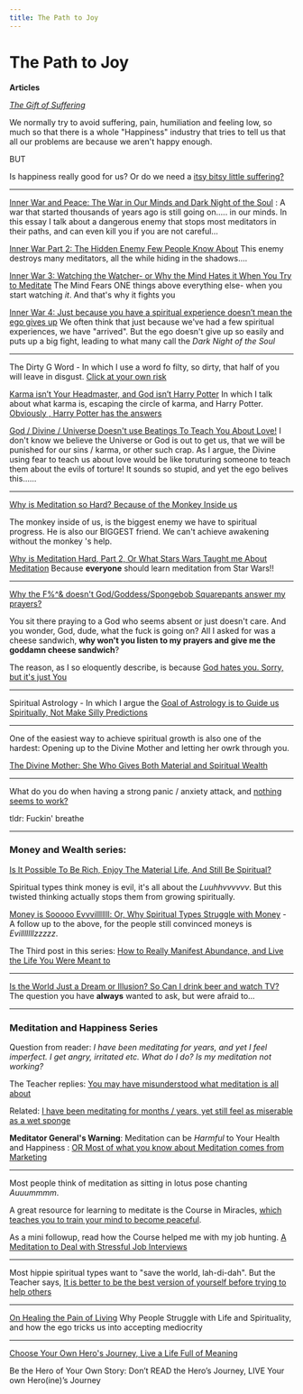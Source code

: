 ```yaml
---
title: The Path to Joy
---
```


# The Path to Joy



**Articles**




[*The Gift of Suffering*](/Gift-of-suffering) 

We normally try to avoid suffering, pain, humiliation and feeling low, so much so that there is a whole "Happiness" industry that tries to tell us that all our problems are because we aren't happy enough. 

BUT

Is happiness really good for us? Or do we need a [itsy bitsy little suffering?](/Gift-of-suffering)


---

[Inner War and Peace: The War in Our Minds and Dark Night of the Soul](/hidden-message-gita-dark-night-soul) : A war that started thousands of years ago is still going on..... in our minds. In this essay I talk about a dangerous enemy that stops most meditators in their paths, and can even kill you if you are not careful...

[Inner War Part 2: The Hidden Enemy Few People Know About](/inner-war-2) This enemy destroys many meditators, all the while hiding in the shadows....

[Inner War 3: Watching the Watcher- or Why the Mind Hates it When You Try to Meditate](/iw3-watching-watcher)  The Mind Fears ONE things above everything else- when you start watching *it*. And that's why it fights you

[Inner War 4: Just because you have a spiritual experience doesn’t mean the ego gives up](/iw4) We often think that just because we've had a few spiritual experiences, we have "arrived". But the ego doesn't give up so easily and puts up a big fight, leading to what many call the *Dark Night of the Soul*

---

The Dirty G Word - In which I use a word fo filty, so dirty, that half of you will leave in disgust. [Click at your own risk](/dirty-g-word)


[Karma isn’t Your Headmaster, and God isn’t Harry Potter](/what-is-karma) In which I talk about what karma is, escaping the circle of karma, and Harry Potter. [Obviously , Harry Potter has the answers](/what-is-karma)


[God / Divine / Universe  Doesn't use Beatings To Teach You About Love!](/god-uses-love-teach) I don't know we believe the Universe or God is out to get us, that we will be punished for our sins / karma, or other such crap. As I argue, the Divine using fear to teach us about love would be like toruturing someone to teach them about the evils of torture! It sounds so stupid, and yet the ego belives this......

---



[Why is Meditation so Hard? Because of the Monkey Inside us](/chimp-inside-us)

 The monkey inside of us, is the biggest enemy we have to spiritual progress. He is also our BIGGEST friend. We can't achieve awakening without the monkey 's help.
 
 [Why is Meditation Hard, Part 2, Or What Stars Wars Taught me About Meditation](/meditation-star-wars)  Because **everyone** should learn meditation from Star Wars!!



---

[Why the F%^& doesn't God/Goddess/Spongebob Squarepants answer my prayers?](/why-the-f-doesnt-god-answer-prayers)

You sit there praying to a God who seems absent or just doesn't care. And you wonder, God, dude, what the fuck is going on? All I asked for was a cheese sandwich, **why won't you listen to my prayers and give me the goddamn cheese sandwich**?

The reason, as I so eloquently describe, is because [God hates you. Sorry, but it's just You](/why-the-f-doesnt-god-answer-prayers)

---

Spiritual Astrology - In which I argue the [ Goal of Astrology is to Guide us Spiritually, Not Make Silly Predictions](/astrology)

---

One of the easiest way to achieve spiritual growth is also one of the hardest: Opening up to the Divine Mother and letting her owrk through you.

[The Divine Mother: She Who Gives Both Material and Spiritual Wealth](/mother)


---


What do you do when having a strong panic / anxiety attack, and [nothing seems to work?](/what-to-do-when-life-seems-hopeless)

tldr: Fuckin' breathe

---

### Money and Wealth series: 

[Is It Possible To Be Rich, Enjoy The Material Life, And Still Be Spiritual?](money-spiritual-life)



Spiritual types think money is evil, it's all about the *Luuhhvvvvvv*. But this twisted thinking actually stops them from growing spiritually.



[Money is Sooooo Evvvilllllll: Or, Why Spiritual Types Struggle with Money](/money-so-evil) - A follow up to the above, for the people still convinced moneys is *Evilllllllzzzzz*. 


The Third post in this series:  [How to Really Manifest Abundance, and Live the Life You Were Meant to](/manifest-abundance)

---



[Is the World Just a Dream or Illusion? So Can I drink beer and watch TV?](/world-dream) The question you have **always** wanted to ask, but were afraid to...

---

### Meditation and Happiness Series


Question from reader: *I have been meditating for years, and yet I feel imperfect. I get angry, irritated etc. What do I do? Is my meditation not working?*

The Teacher replies: [You may have misunderstood what meditation is all about](/forgive-yourself)

Related: [I have been meditating for months / years, yet still feel as miserable as a wet sponge](/meditating-still-not-happy)


**Meditator General's Warning**: Meditation can be *Harmful* to Your Health and Happiness : [OR Most of what you know about Meditation comes from Marketing ](/medi-harmful-health)

----



Most people think of meditation as sitting in lotus pose chanting *Auuummmm*. 

A great resource for learning to meditate is the Course in Miracles, [which teaches you to train your mind to become peaceful](/course-in-miracles).



As a mini followup, read how the Course helped me with my job hunting. [A Meditation to Deal with Stressful Job Interviews](/Interviewing-Spiritually)

---

Most hippie spiritual types want to "save the world, lah-di-dah". But the Teacher says, [It is better to be the best version of yourself before trying to help others](/divine-prefer-you-be-best)

---

[On Healing the Pain of Living](/heal-pain-living) Why People Struggle with Life and Spirituality, and how the ego tricks us into accepting mediocrity



---


[Choose Your Own Hero's Journey, Live a Life Full of Meaning](/heros-journey)

Be the Hero of Your Own Story: Don’t READ the Hero’s Journey, LIVE Your own Hero(ine)’s Journey
